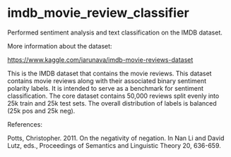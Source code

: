 # imdb_movie_review_classifier
Performed sentiment analysis and text classification on the IMDB dataset.

More information about the dataset: 

https://www.kaggle.com/iarunava/imdb-movie-reviews-dataset

This is the IMDB dataset that contains the movie reviews. This dataset contains movie reviews along with their associated binary sentiment polarity labels. It is intended to serve as a benchmark for sentiment classification. The core dataset contains 50,000 reviews split evenly into 25k train and 25k test sets. The overall distribution of labels is balanced (25k pos and 25k neg). 

References:

Potts, Christopher. 2011. On the negativity of negation. In Nan Li and David Lutz, eds., Proceedings of Semantics and Linguistic Theory 20, 636-659.
